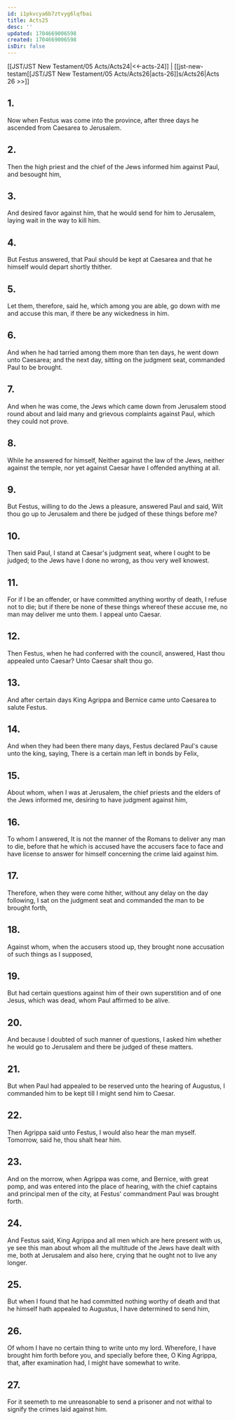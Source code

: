 ```yaml
---
id: i1pkvcya6b7ztvyg6lqfbai
title: Acts25
desc: ''
updated: 1704669006598
created: 1704669006598
isDir: false
---
```

[[JST/JST New Testament/05 Acts/Acts24|<<-acts-24]] | [[jst-new-testam[[JST/JST New Testament/05 Acts/Acts26|acts-26]]s/Acts26|Acts 26 >>]]
## 1.
Now when Festus was come into the province, after three days he ascended from Caesarea to Jerusalem.
## 2.
Then the high priest and the chief of the Jews informed him against Paul, and besought him,
## 3.
And desired favor against him, that he would send for him to Jerusalem, laying wait in the way to kill him.
## 4.
But Festus answered, that Paul should be kept at Caesarea and that he himself would depart shortly thither.
## 5.
Let them, therefore, said he, which among you are able, go down with me and accuse this man, if there be any wickedness in him.
## 6.
And when he had tarried among them more than ten days, he went down unto Caesarea; and the next day, sitting on the judgment seat, commanded Paul to be brought.
## 7.
And when he was come, the Jews which came down from Jerusalem stood round about and laid many and grievous complaints against Paul, which they could not prove.
## 8.
While he answered for himself, Neither against the law of the Jews, neither against the temple, nor yet against Caesar have I offended anything at all.
## 9.
But Festus, willing to do the Jews a pleasure, answered Paul and said, Wilt thou go up to Jerusalem and there be judged of these things before me?
## 10.
Then said Paul, I stand at Caesar\'s judgment seat, where I ought to be judged; to the Jews have I done no wrong, as thou very well knowest.
## 11.
For if I be an offender, or have committed anything worthy of death, I refuse not to die; but if there be none of these things whereof these accuse me, no man may deliver me unto them. I appeal unto Caesar.
## 12.
Then Festus, when he had conferred with the council, answered, Hast thou appealed unto Caesar? Unto Caesar shalt thou go.
## 13.
And after certain days King Agrippa and Bernice came unto Caesarea to salute Festus.
## 14.
And when they had been there many days, Festus declared Paul\'s cause unto the king, saying, There is a certain man left in bonds by Felix,
## 15.
About whom, when I was at Jerusalem, the chief priests and the elders of the Jews informed me, desiring to have judgment against him,
## 16.
To whom I answered, It is not the manner of the Romans to deliver any man to die, before that he which is accused have the accusers face to face and have license to answer for himself concerning the crime laid against him.
## 17.
Therefore, when they were come hither, without any delay on the day following, I sat on the judgment seat and commanded the man to be brought forth,
## 18.
Against whom, when the accusers stood up, they brought none accusation of such things as I supposed,
## 19.
But had certain questions against him of their own superstition and of one Jesus, which was dead, whom Paul affirmed to be alive.
## 20.
And because I doubted of such manner of questions, I asked him whether he would go to Jerusalem and there be judged of these matters.
## 21.
But when Paul had appealed to be reserved unto the hearing of Augustus, I commanded him to be kept till I might send him to Caesar.
## 22.
Then Agrippa said unto Festus, I would also hear the man myself. Tomorrow, said he, thou shalt hear him.
## 23.
And on the morrow, when Agrippa was come, and Bernice, with great pomp, and was entered into the place of hearing, with the chief captains and principal men of the city, at Festus\' commandment Paul was brought forth.
## 24.
And Festus said, King Agrippa and all men which are here present with us, ye see this man about whom all the multitude of the Jews have dealt with me, both at Jerusalem and also here, crying that he ought not to live any longer.
## 25.
But when I found that he had committed nothing worthy of death and that he himself hath appealed to Augustus, I have determined to send him,
## 26.
Of whom I have no certain thing to write unto my lord. Wherefore, I have brought him forth before you, and specially before thee, O King Agrippa, that, after examination had, I might have somewhat to write.
## 27.
For it seemeth to me unreasonable to send a prisoner and not withal to signify the crimes laid against him.

